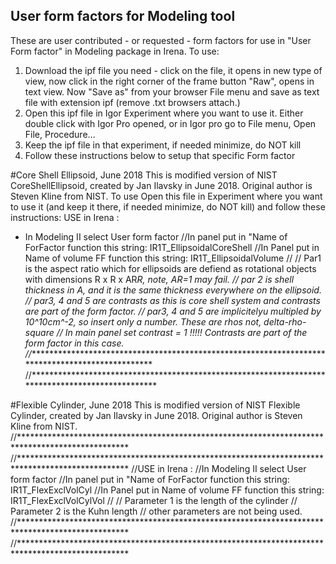 ## User form factors for Modeling tool

These are user contributed - or requested - form factors for use in "User Form factor" in Modeling package in Irena. 
To use:
1. Download the ipf file you need - click on the file, it opens in new type of view, now click in the right corner of the frame button "Raw", opens in text view. Now "Save as" from your browser File menu and save as text file with extension ipf (remove .txt browsers attach.) 
2. Open this ipf file in Igor Experiment where you want to use it. Either double click with Igor Pro opened, or in Igor pro go to File menu, Open File, Procedure... 
3. Keep the ipf file in that experiment, if needed minimize, do NOT kill
4. Follow these instructions below to setup that specific Form factor


#Core Shell Ellipsoid, June 2018
This is modified version of NIST CoreShellEllipsoid, created by Jan Ilavsky in June 2018. Original author is Steven Kline from NIST. 
To use Open this file in Experiment where you want to use it (and keep it there, if needed minimize, do NOT kill) and follow these instructions:
USE in Irena :
* In Modeling II select User form factor 
//In panel put in "Name of ForFactor function this string:    IR1T_EllipsoidalCoreShell
//In Panel put in Name of volume FF function this string:     IR1T_EllipsoidalVolume
//
// Par1 is the aspect ratio which for ellipsoids are defiend as rotational objects with dimensions R x R x AR*R, note, AR=1 may fail. 
// par 2 is shell thickness in A, and it is the same thickness everywhere on the ellipsoid. 
// par3, 4 and 5 are contrasts as this is core shell system and contrasts are part of the form factor. 
// par3, 4 and 5 are implicitelyu multipled by 10^10cm^-2, so insert only a number. These are rhos not, delta-rho-square
// In main panel set contrast = 1 !!!!! Contrasts are part of the form factor in this case. 
//*************************************************************************************************
//*************************************************************************************************


#Flexible Cylinder, June 2018
This is modified version of NIST Flexible Cylinder, created by Jan Ilavsky in June 2018. Original author is Steven Kline from NIST. 
//*************************************************************************************************
//*************************************************************************************************
//USE in Irena :
//In Modeling II select User form factor 
//In panel put in "Name of ForFactor function this string:    IR1T_FlexExclVolCyl
//In Panel put in Name of volume FF function this string:    IR1T_FlexExclVolCylVol
//
// Parameter 1 is the length of the cylinder
// Parameter 2 is the Kuhn length
// other parameters are not being used. 
//*************************************************************************************************
//*************************************************************************************************
